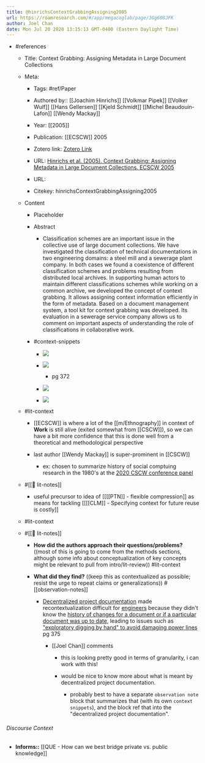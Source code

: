 ```yaml
---
title: @hinrichsContextGrabbingAssigning2005
url: https://roamresearch.com/#/app/megacoglab/page/3Gg608JFK
author: Joel Chan
date: Mon Jul 20 2020 13:15:13 GMT-0400 (Eastern Daylight Time)
---
```


- #references

    - Title: Context Grabbing: Assigning Metadata in Large Document Collections

    - Meta:

        - Tags: #ref/Paper

        - Authored by:: [[Joachim Hinrichs]] [[Volkmar Pipek]] [[Volker Wulf]] [[Hans Gellersen]] [[Kjeld Schmidt]] [[Michel Beaudouin-Lafon]] [[Wendy Mackay]]

        - Year: [[2005]]

        - Publication: [[ECSCW]] 2005

        - Zotero link: [Zotero Link](zotero://select/items/1_Y2RWPBIJ)

        - URL: [Hinrichs et al. (2005). Context Grabbing: Assigning Metadata in Large Document Collections. ECSCW 2005](undefined)

        - URL:

        - Citekey: hinrichsContextGrabbingAssigning2005

    - Content

        - Placeholder

        - Abstract

            - Classification schemes are an important issue in the collective use of large document collections. We have investigated the classification of technical documentations in two engineering domains: a steel mill and a sewerage plant company. In both cases we found a coexistence of different classification schemes and problems resulting from distributed local archives. In supporting human actors to maintain different classifications schemes while working on a common archive, we developed the concept of context grabbing. It allows assigning context information efficiently in the form of metadata. Based on a document management system, a tool kit for context grabbing was developed. Its evaluation in a sewerage service company allows us to comment on important aspects of understanding the role of classifications in collaborative work.

        - #context-snippets

            - ![](https://firebasestorage.googleapis.com/v0/b/firescript-577a2.appspot.com/o/imgs%2Fapp%2Fmegacoglab%2FYhHuwMz8Tp.png?alt=media&token=acf224fa-df96-4689-9ec0-abe2881f1cd9)

            - ![](https://firebasestorage.googleapis.com/v0/b/firescript-577a2.appspot.com/o/imgs%2Fapp%2Fmegacoglab%2FpX4rNj7Qga.png?alt=media&token=5919f57c-dac8-4bea-b75d-078a1629bd61)

                - pg 372

            - ![](https://firebasestorage.googleapis.com/v0/b/firescript-577a2.appspot.com/o/imgs%2Fapp%2Fmegacoglab%2FJ2Sqr7nsSy.png?alt=media&token=a5f60919-328e-43b9-8b79-d9043f2ba5d8)

            - ![](https://firebasestorage.googleapis.com/v0/b/firescript-577a2.appspot.com/o/imgs%2Fapp%2Fmegacoglab%2F7zrr6dqDHb.png?alt=media&token=b9d89e5a-f88c-473c-a7e3-04e6e0cac621)

    - #lit-context

        - [[ECSCW]] is where a lot of the [[m/Ethnography]] in context of **Work** is still alive (exited somewhat from [[CSCW]]), so we can have a bit more confidence that this is done well from a theoretical and methodological perspective

        - last author [[Wendy Mackay]] is super-prominent in [[CSCW]]

            - ex: chosen to summarize history of social comptuing research in the 1980's at the [2020 CSCW conference panel](1980's)

    - #[[📝 lit-notes]]

        - useful precursor to idea of [[[[PTN]] - flexible compression]] as means for tackling [[[[CLM]] - Specifying context for future reuse is costly]]

    - #lit-context

    - #[[📝 lit-notes]]

        - **How did the authors approach their questions/problems?** ((most of this is going to come from the methods sections, although some info about conceptualization of key concepts might be relevant to pull from intro/lit-review)) #lit-context

        - **What did they find?** ((keep this as contextualized as possible; resist the urge to repeat claims or generalizations)) #[[observation-notes]]

            - [Decentralized project documentation](![](https://firebasestorage.googleapis.com/v0/b/firescript-577a2.appspot.com/o/imgs%2Fapp%2Fmegacoglab%2F7zrr6dqDHb.png?alt=media&token=b9d89e5a-f88c-473c-a7e3-04e6e0cac621)) made recontextualization difficult for [engineers](((CUoGHVXbV))) because they didn't know the [history of changes for a document or if a particular document was up to date](((ANL0-Gihc))), leading to issues such as ["exploratory digging by hand" to avoid damaging power lines](((ZXWd_oKNJ))) pg 375

                - [[Joel Chan]] comments

                    - this is looking pretty good in terms of granularity, i can work with this!

                    - would be nice to know more about what is meant by decentralized project documentation.

                        - probably best to have a separate `observation note` block that summarizes that (with its own `context snippets`), and the block ref that into the "decentralized project documentation".

###### Discourse Context

- **Informs::** [[QUE - How can we best bridge private vs. public knowledge]]
